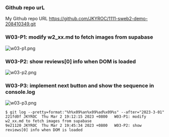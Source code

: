 ### Github repo urL
My Github repo URL
https://github.com/JKYROC/1111-sweb2-demo-208410349.git
### W03-P1: modify w2_xx.md to fetch images from supabase

![w03-p1.png](https://skhsjlwrhersyemrmkib.supabase.co/storage/v1/object/public/javascript/demo-208410349/w03-reviews-starter/w03-p1.png)

### W03-P2: show reviews[0] info when DOM is loaded

![w03-p2.png](https://skhsjlwrhersyemrmkib.supabase.co/storage/v1/object/public/javascript/demo-208410349/w03-reviews-starter/w03-p2.png)


### W03-P3: implement next button and show the sequence in console.log
![w03-p3.png](https://skhsjlwrhersyemrmkib.supabase.co/storage/v1/object/public/javascript/demo-208410349/w03-reviews-starter/w03-p3.png)
```
$ git log --pretty=format:"%h%x09%an%x09%ad%x09%s" --after="2023-3-01"
221fd0f JKYROC  Thu Mar 2 19:12:15 2023 +0800   W03-P1: modify w2_xx.md to fetch images from supabase
9e21120 JKYROC  Thu Mar 2 19:45:34 2023 +0800   W03-P2: show reviews[0] info when DOM is loaded
```